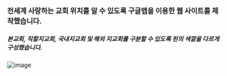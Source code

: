 ### 전세계 사랑하는 교회 위치를 알 수 있도록 구글맵을 이용한 웹 사이트를 제작했습니다.

##### 본교회, 직할지교회, 국내지교회 및 해외 지교회를 구분할 수 있도록 핀의 색깔을 다르게 구성했습니다.

![image](https://user-images.githubusercontent.com/105290026/196949267-e4d658d0-e4e7-4873-8b20-435811d7293f.png)
